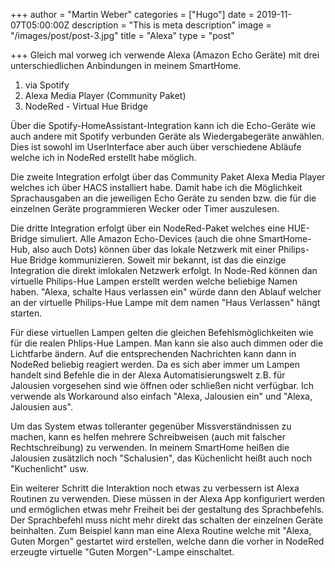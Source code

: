 +++
author = "Martin Weber"
categories = ["Hugo"]
date = 2019-11-07T05:00:00Z
description = "This is meta description"
image = "/images/post/post-3.jpg"
title = "Alexa"
type = "post"

+++
Gleich mal vorweg ich verwende Alexa (Amazon Echo Geräte) mit drei unterschiedlichen Anbindungen in meinem SmartHome.

1. via Spotify
2. Alexa Media Player (Community Paket)
3. NodeRed - Virtual Hue Bridge

Über die Spotify-HomeAssistant-Integration kann ich die Echo-Geräte wie auch andere mit Spotify verbunden Geräte als Wiedergabegeräte anwählen. Dies ist sowohl im UserInterface aber auch über verschiedene Abläufe welche ich in NodeRed erstellt habe möglich.

Die zweite Integration erfolgt über das Community Paket Alexa Media Player welches ich über HACS installiert habe. Damit habe ich die Möglichkeit Sprachausgaben an die jeweiligen Echo Geräte zu senden bzw. die für die einzelnen Geräte programmieren Wecker oder Timer auszulesen. 

Die dritte Integration erfolgt über ein NodeRed-Paket welches eine HUE-Bridge simuliert. Alle Amazon Echo-Devices (auch die ohne SmartHome-Hub, also auch Dots) können über das lokale Netzwerk mit einer Philips-Hue Bridge kommunizieren. Soweit mir bekannt, ist das die einzige Integration die direkt imlokalen Netzwerk erfolgt. In Node-Red können dan virtuelle Philips-Hue Lampen erstellt werden welche beliebige Namen haben. "Alexa, schalte Haus verlassen ein" würde dann den Ablauf welcher an der virtuelle Philips-Hue Lampe mit dem namen "Haus Verlassen" hängt starten.

Für diese virtuellen Lampen gelten die gleichen Befehlsmöglichkeiten wie für die realen Phlips-Hue Lampen. Man kann sie also auch dimmen oder die Lichtfarbe ändern. Auf die entsprechenden Nachrichten kann dann in NodeRed beliebig reagiert werden. Da es sich aber immer um Lampen handelt sind Befehle die in der Alexa Automatisierungswelt z.B. für Jalousien vorgesehen sind wie öffnen oder schließen nicht verfügbar. Ich verwende als Workaround also einfach "Alexa, Jalousien ein" und "Alexa, Jalousien aus". 

Um das System etwas tolleranter gegenüber Missverständnissen zu machen, kann es helfen mehrere Schreibweisen (auch mit falscher Rechtschreibung) zu verwenden. In meinem SmartHome heißen die Jalousien zusätzlich noch "Schalusien", das Küchenlicht heißt auch noch "Kuchenlicht" usw.

Ein weiterer Schritt die Interaktion noch etwas zu verbessern ist Alexa Routinen zu verwenden. Diese müssen in der Alexa App konfiguriert werden und ermöglichen etwas mehr Freiheit bei der gestaltung des Sprachbefehls. Der Sprachbefehl muss nicht mehr direkt das schalten der einzelnen Geräte beinhalten. Zum Beispiel kann man eine Alexa Routine welche mit "Alexa, Guten Morgen" gestartet wird erstellen, welche dann die vorher in NodeRed erzeugte virtuelle "Guten Morgen"-Lampe einschaltet. 
